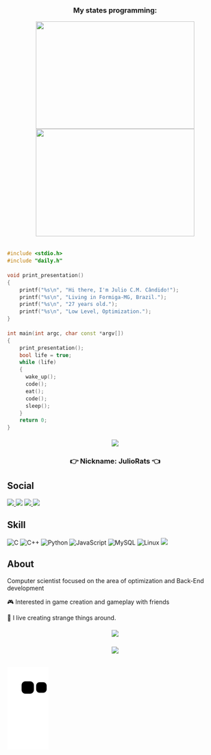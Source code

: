 <div align="center">

### My states programming:

<img  align="MIDDLE" width="370" height="250" src="https://raw.githubusercontent.com/gist/lianperson/5f0f52604b03ad80c82db790c474993c/raw/88f20c9d749d756be63f22b09f3c4ac570bc5101/programming.gif"/>
<img  align="MIDDLE" width="370" height="250" src="https://www.icegif.com/wp-content/uploads/icegif-6438.gif"/>
</div>

<br>

<div>

```c++
#include <stdio.h>
#include "daily.h"

void print_presentation()
{
    printf("%s\n", "Hi there, I'm Julio C.M. Cândido!");
    printf("%s\n", "Living in Formiga-MG, Brazil.");
    printf("%s\n", "27 years old.");
    printf("%s\n", "Low Level, Optimization.");
}

int main(int argc, char const *argv[])
{
    print_presentation();
    bool life = true;
    while (life)
    {
      wake_up();
      code();
      eat();
      code();
      sleep();
    }
    return 0;
}
```
</div>

<div align="center">

  <img align="middle" src=
  "https://github-profile-summary-cards.vercel.app/api/cards/profile-details?username=Julio-Rats&theme=radical"/>

  ### 👉 Nickname: JulioRats 👈

</div>


## Social

  <a target='_blank' href="https://linkedin.com/in/ifmg-jcmc/">
        <img src="https://img.shields.io/badge/LinkedIn-0077B5?style=for-the-badge&logo=linkedin&logoColor=white">
  </a>
  <a href="https://twitch.tv/juliorats" target="_blank"><img src="https://img.shields.io/badge/Twitch-9146FF?style=for-the-badge&logo=twitch&logoColor=white" target="_blank"></a>
  <a target='_blank' href="https://instagram.com/juliocmcandido/">
    <img src="https://img.shields.io/badge/Instagram-E4405F?style=for-the-badge&logo=instagram&logoColor=white">
  </a>
  <a target='_blank' href="mailto:juliocesarifmg@gmail.com">
    <img src="https://img.shields.io/badge/Gmail-D14836?style=for-the-badge&logo=gmail&logoColor=white">
  </a>
  

## Skill

![C](https://img.shields.io/badge/C-00599C?style=for-the-badge&logo=c&logoColor=white)
![C++](https://img.shields.io/badge/C%2B%2B-00599C?style=for-the-badge&logo=c%2B%2B&logoColor=white)
![Python](https://img.shields.io/badge/python-%23323330.svg?style=for-the-badge&logo=python&logoColor=%23F7DF1E)
![JavaScript](https://img.shields.io/badge/JavaScript-F7DF1E?style=for-the-badge&logo=javascript&logoColor=black)
![MySQL](https://img.shields.io/badge/MySQL-00000F?style=for-the-badge&logo=mysql&logoColor=white)
![Linux](https://img.shields.io/badge/Linux-FCC624?style=for-the-badge&logo=linux&logoColor=black)
![](https://img.shields.io/badge/-Arduino-00979D?style=for-the-badge&logo=Arduino&logoColor=white)

## About

Computer scientist focused on the area of ​​optimization and Back-End development

🎮 Interested in game creation and gameplay with friends

🔭 I live creating strange things around.

<div align="center">

  <img align="middle" src="https://github-readme-stats.vercel.app/api?username=Julio-Rats&theme=radical"/>

</div>

<br>

<div align="center">

  <img align="middle" src="https://github-readme-stats.vercel.app/api/top-langs/?username=Julio-Rats&layout=compact&langs_count=8&theme=radical"/>

</div>

<br>

![github snake animation](https://raw.githubusercontent.com/Julio-Rats/Julio-Rats/output/github-contribution-grid-snake.svg)
